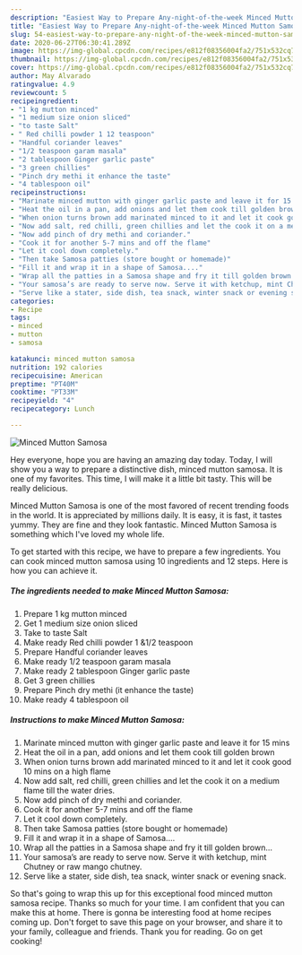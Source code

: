 ```yaml
---
description: "Easiest Way to Prepare Any-night-of-the-week Minced Mutton Samosa"
title: "Easiest Way to Prepare Any-night-of-the-week Minced Mutton Samosa"
slug: 54-easiest-way-to-prepare-any-night-of-the-week-minced-mutton-samosa
date: 2020-06-27T06:30:41.289Z
image: https://img-global.cpcdn.com/recipes/e812f08356004fa2/751x532cq70/minced-mutton-samosa-recipe-main-photo.jpg
thumbnail: https://img-global.cpcdn.com/recipes/e812f08356004fa2/751x532cq70/minced-mutton-samosa-recipe-main-photo.jpg
cover: https://img-global.cpcdn.com/recipes/e812f08356004fa2/751x532cq70/minced-mutton-samosa-recipe-main-photo.jpg
author: May Alvarado
ratingvalue: 4.9
reviewcount: 5
recipeingredient:
- "1 kg mutton minced"
- "1 medium size onion sliced"
- "to taste Salt"
- " Red chilli powder 1 12 teaspoon"
- "Handful coriander leaves"
- "1/2 teaspoon garam masala"
- "2 tablespoon Ginger garlic paste"
- "3 green chillies"
- "Pinch dry methi it enhance the taste"
- "4 tablespoon oil"
recipeinstructions:
- "Marinate minced mutton with ginger garlic paste and leave it for 15 mins"
- "Heat the oil in a pan, add onions and let them cook till golden brown"
- "When onion turns brown add marinated minced to it and let it cook good 10 mins on a high flame"
- "Now add salt, red chilli, green chillies and let the cook it on a medium flame till the water dries."
- "Now add pinch of dry methi and coriander."
- "Cook it for another 5-7 mins and off the flame"
- "Let it cool down completely."
- "Then take Samosa patties (store bought or homemade)"
- "Fill it and wrap it in a shape of Samosa...."
- "Wrap all the patties in a Samosa shape and fry it till golden brown..."
- "Your samosa’s are ready to serve now. Serve it with ketchup, mint Chutney or raw mango chutney."
- "Serve like a stater, side dish, tea snack, winter snack or evening snack."
categories:
- Recipe
tags:
- minced
- mutton
- samosa

katakunci: minced mutton samosa 
nutrition: 192 calories
recipecuisine: American
preptime: "PT40M"
cooktime: "PT33M"
recipeyield: "4"
recipecategory: Lunch

---
```



![Minced Mutton Samosa](https://img-global.cpcdn.com/recipes/e812f08356004fa2/751x532cq70/minced-mutton-samosa-recipe-main-photo.jpg)

Hey everyone, hope you are having an amazing day today. Today, I will show you a way to prepare a distinctive dish, minced mutton samosa. It is one of my favorites. This time, I will make it a little bit tasty. This will be really delicious.



Minced Mutton Samosa is one of the most favored of recent trending foods in the world. It is appreciated by millions daily. It is easy, it is fast, it tastes yummy. They are fine and they look fantastic. Minced Mutton Samosa is something which I've loved my whole life.


To get started with this recipe, we have to prepare a few ingredients. You can cook minced mutton samosa using 10 ingredients and 12 steps. Here is how you can achieve it.

<!--inarticleads1-->

##### The ingredients needed to make Minced Mutton Samosa:

1. Prepare 1 kg mutton minced
1. Get 1 medium size onion sliced
1. Take to taste Salt
1. Make ready  Red chilli powder 1 &amp;1/2 teaspoon
1. Prepare Handful coriander leaves
1. Make ready 1/2 teaspoon garam masala
1. Make ready 2 tablespoon Ginger garlic paste
1. Get 3 green chillies
1. Prepare Pinch dry methi (it enhance the taste)
1. Make ready 4 tablespoon oil




<!--inarticleads2-->

##### Instructions to make Minced Mutton Samosa:

1. Marinate minced mutton with ginger garlic paste and leave it for 15 mins
1. Heat the oil in a pan, add onions and let them cook till golden brown
1. When onion turns brown add marinated minced to it and let it cook good 10 mins on a high flame
1. Now add salt, red chilli, green chillies and let the cook it on a medium flame till the water dries.
1. Now add pinch of dry methi and coriander.
1. Cook it for another 5-7 mins and off the flame
1. Let it cool down completely.
1. Then take Samosa patties (store bought or homemade)
1. Fill it and wrap it in a shape of Samosa....
1. Wrap all the patties in a Samosa shape and fry it till golden brown...
1. Your samosa’s are ready to serve now. Serve it with ketchup, mint Chutney or raw mango chutney.
1. Serve like a stater, side dish, tea snack, winter snack or evening snack.




So that's going to wrap this up for this exceptional food minced mutton samosa recipe. Thanks so much for your time. I am confident that you can make this at home. There is gonna be interesting food at home recipes coming up. Don't forget to save this page on your browser, and share it to your family, colleague and friends. Thank you for reading. Go on get cooking!
